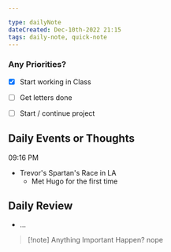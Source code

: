 ```yaml
---

type: dailyNote
dateCreated: Dec-10th-2022 21:15
tags: daily-note, quick-note
---
```




### Any Priorities?

- [x] Start working in Class
- [ ]  Get letters done
- [ ] Start / continue project







## Daily Events or Thoughts


09:16 PM
- Trevor's Spartan's Race in LA
	- Met Hugo for the first time



## Daily Review

- ...


>[!note] Anything Important Happen?
>nope


